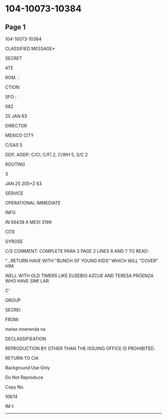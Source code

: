 # 104-10073-10384

## Page 1

104-10073-10384

CLASSIFIED MESSAGE*

SECRET

ATE

ROM. :

CTION:

SFO :

082

25 JAN 63

DIRECTOR

MEXICO CITY

C/SAS 5

DDP, ADDP; C/CI, C/F| 2, C/WH 5, S/C 2

ROUTING

3

JAN 25 205+Z 63

SERVICE

OPERATIONAL IMMEDIATE

INFO

IN 56438 A MEXI 3199

CITE

GYROSE

C/S COMMENT: COMPLETE PARA 3 PAGE 2 LINES 6 AND 7 TO READ:

"...RETURN HAVE WITH "BUNCH OF YOUNG KIDS" WHICH WILL "COVER" HIM

WELL WITH OLD TIMERS LIKE EUSEBIO AZCUE AND TERESA PROENZA WHO HAVE SIM! LAR.

C'

GROUP

SECREI

FROM:

meise innerenda na

DECLASSIFIEATION

REPRODUCTION BY OTHER THAN THE ISSUING OFFICE IS PROHIBITED.

RETURN TO CIA

Background Use Only

Do Not Reproduce

Copy No.

10674

IM-I

---

